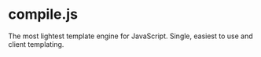 # compile.js
The most lightest template engine for JavaScript. Single, easiest to use and client templating.
